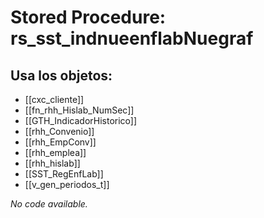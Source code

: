 # Stored Procedure: rs_sst_indnueenflabNuegraf

## Usa los objetos:
- [[cxc_cliente]]
- [[fn_rhh_Hislab_NumSec]]
- [[GTH_IndicadorHistorico]]
- [[rhh_Convenio]]
- [[rhh_EmpConv]]
- [[rhh_emplea]]
- [[rhh_hislab]]
- [[SST_RegEnfLab]]
- [[v_gen_periodos_t]]

*No code available.*
